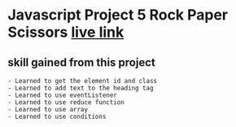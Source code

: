 # Javascript Project 5 Rock Paper Scissors [live link](https://javascript5-rock-paper-scissors.netlify.app/)

## skill gained from this project
    - Learned to get the element id and class 
    - Learned to add text to the heading tag
    - Learned to use eventListener
    - Learned to use reduce function
    - Learned to use array 
    - Learned to use conditions